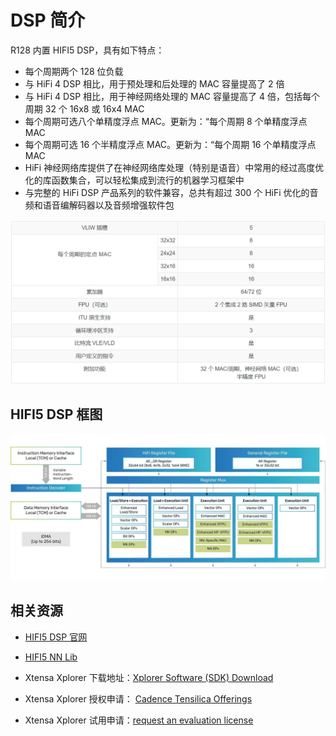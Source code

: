 # DSP 简介

R128 内置 HIFI5 DSP，具有如下特点：

- 每个周期两个 128 位负载
- 与 HiFi 4 DSP 相比，用于预处理和后处理的 MAC 容量提高了 2 倍
- 与 HiFi 4 DSP 相比，用于神经网络处理的 MAC 容量提高了 4 倍，包括每个周期 32 个 16x8 或 16x4 MAC
- 每个周期可选八个单精度浮点 MAC。更新为：“每个周期 8 个单精度浮点 MAC
- 每个周期可选 16 个半精度浮点 MAC。更新为：“每个周期 16 个单精度浮点 MAC
- HiFi 神经网络库提供了在神经网络库处理（特别是语音）中常用的经过高度优化的库函数集合，可以轻松集成到流行的机器学习框架中
- 与完整的 HiFi DSP 产品系列的软件兼容，总共有超过 300 个 HiFi 优化的音频和语音编解码器以及音频增强软件包

![image-20230729175719345](assets/post/dsp_intro/image-20230729175719345.png)

## HIFI5 DSP 框图

![img](assets/post/dsp_intro/tensilica-hifi-idma-256.jpg)

## 相关资源

- [HIFI5 DSP 官网](https://www.cadence.com/zh_CN/home/tools/ip/tensilica-ip/hifi-dsps/hifi-5.html)
- [HIFI5 NN Lib](https://github.com/foss-xtensa/nnlib-hifi5)

- Xtensa Xplorer 下载地址：[Xplorer Software (SDK) Download](https://www.cadence.com/en_US/home/tools/ip/tensilica-ip/sdk-download.html)
- Xtensa Xplorer 授权申请： [Cadence Tensilica Offerings](https://www.cadence.com/en_US/home/tools/ip/tensilica-ip/technologies.html)
- Xtensa Xplorer 试用申请：[request an evaluation license](https://www.cadence.com/en_US/home/tools/ip/tensilica-ip/tensilica-sdk-evaluation-request-form.html)